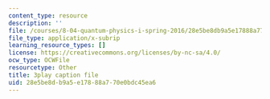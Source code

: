 ```yaml
---
content_type: resource
description: ''
file: /courses/8-04-quantum-physics-i-spring-2016/28e5be8db9a5e17888a770e0bdc45ea6_79GY-hI_emE.srt
file_type: application/x-subrip
learning_resource_types: []
license: https://creativecommons.org/licenses/by-nc-sa/4.0/
ocw_type: OCWFile
resourcetype: Other
title: 3play caption file
uid: 28e5be8d-b9a5-e178-88a7-70e0bdc45ea6
---
```

